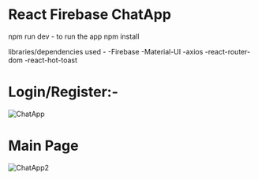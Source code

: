 # React Firebase ChatApp

npm run dev - to run the app
npm install 

libraries/dependencies used - 
 -Firebase
 -Material-UI
 -axios
 -react-router-dom
 -react-hot-toast

 # Login/Register:-
 
![ChatApp](https://github.com/Vishnu-VCheruvathery/Chat-App/assets/150216275/e43ef93b-4da5-49fe-b42b-788382bd52ca)

# Main Page 
![ChatApp2](https://github.com/Vishnu-VCheruvathery/Chat-App/assets/150216275/1005335f-a86e-4145-8d5c-737f9d596682)
